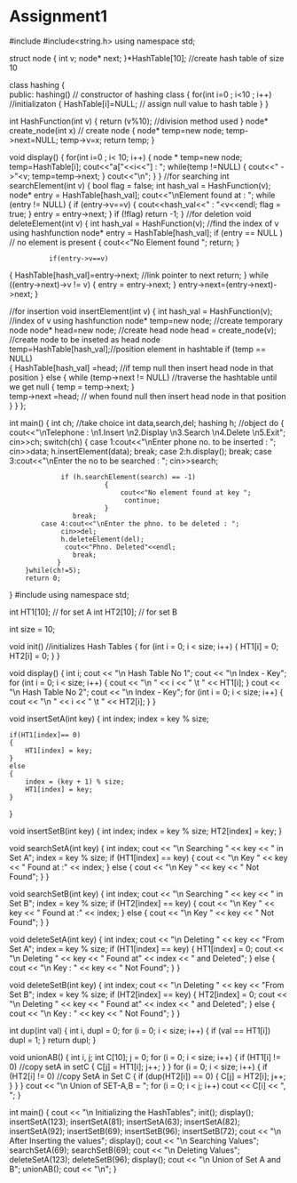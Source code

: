 # Assignment1
#include<iostream>
#include<string.h>
using namespace std;

struct node
{
  int v;
node* next;
}*HashTable[10];	//create hash table of size 10

class hashing
{   
public:
hashing()			// constructor of hashing class
{
for(int i=0 ; i<10 ; i++)  //initializaton
{
        HashTable[i]=NULL;	 // assign null value to hash table
    }
 }

int HashFunction(int v)
{
  return (v%10);   //division method used
 }
 node* create_node(int x)   //  create node
{
     node* temp=new node;
    temp->next=NULL;
    temp->v=x;
    return temp;
 }

 void display()
{
     for(int i=0 ; i< 10; i++)
{
        node * temp=new node;
        temp=HashTable[i];
        cout<<"a["<<i<<"] : ";
        while(temp !=NULL)
{
                cout<<" ->"<<temp->v;
                temp=temp->next;
         }
        cout<<"\n";
}
 }
//for searching 
int searchElement(int v)
{
     bool flag = false;
              int hash_val = HashFunction(v);
              node* entry = HashTable[hash_val];
              cout<<"\nElement found at : ";
              while (entry != NULL)
         {
                    if (entry->v==v)
                 {
                            cout<<hash_val<<" : "<<entry->v<<endl;
                            flag = true;
                     }
                    entry = entry->next;
              }
              if (!flag)
              return -1;
 }
//for deletion
 void deleteElement(int v)
{
     int hash_val = HashFunction(v);	//find the index of v using hashfunction
              node* entry = HashTable[hash_val];
              if (entry == NULL )	// no element is present 
              {
                 cout<<"No Element found ";
                      return;
              }

              if(entry->v==v)
{
                HashTable[hash_val]=entry->next;	//link pointer to next 
                return;
              }
              while ((entry->next)->v != v)
        {
                  entry = entry->next;
              }
              entry->next=(entry->next)->next;
 }

 //for insertion
 void insertElement(int v)
{
     int hash_val = HashFunction(v);	//index of v using hashfunction
              node* temp=new node;		//create temporary node
              node* head=new node;		//create head node
              head = create_node(v); //create node to be inseted as head node
              temp=HashTable[hash_val];//position element in hashtable
              if (temp == NULL)		
                               {
                              HashTable[hash_val] =head; //if temp null then insert head node in that position
                               }
              else
{
                 while (temp->next != NULL)	//traverse the hashtable until we get null
                {
                      temp = temp->next;
                   }    
                     temp->next =head;  	// when found null then insert head node in that position
              }
 }
};

int main()
{
    int ch;		//take choice
 int data,search,del;
    hashing h;	//object
    do
{
cout<<"\nTelephone : \n1.Insert \n2.Display \n3.Search \n4.Delete \n5.Exit";
        cin>>ch;
        switch(ch)
{
            case 1:cout<<"\nEnter phone no. to be inserted : ";
                    cin>>data;
h.insertElement(data);
                 break;
            case 2:h.display();
                    break;
            case 3:cout<<"\nEnter the no to be searched : ";
                    cin>>search;

                 if (h.searchElement(search) == -1)
                            {
                                cout<<"No element found at key ";
                                 continue;
                            }
                    break;
            case 4:cout<<"\nEnter the phno. to be deleted : ";
                 cin>>del;
                 h.deleteElement(del);
                  cout<<"Phno. Deleted"<<endl;
                    break;
                }
        }while(ch!=5);
        return 0;

}
#include <iostream>
using namespace std;

int HT1[10];  // for set A
int HT2[10];  // for set B

int size = 10;

void init()  //initializes Hash Tables
{
    for (int i = 0; i < size; i++)
    {
        HT1[i] = 0;
        HT2[i] = 0;
    }
}

void display()
{
    int i;
    cout << "\n Hash Table No 1";
    cout << "\n Index - Key";
    for (int i = 0; i < size; i++)
    {
        cout << "\n " << i << " \t  " << HT1[i];
    }
    cout << "\n Hash Table No 2";
    cout << "\n Index - Key";
    for (int i = 0; i < size; i++)
    {
        cout << "\n " << i << " \t  " << HT2[i];
    }
}

void insertSetA(int key)
{
    int index;
    index = key % size;

    if(HT1[index]== 0)
    {
        HT1[index] = key;
    }
    else
    {
        index = (key + 1) % size;
        HT1[index] = key;
    }
}

void insertSetB(int key)
{
    int index;
    index = key % size;
    HT2[index] = key;
}

void searchSetA(int key)
{
    int index;
    cout << "\n Searching " << key << " in Set A";
    index = key % size;
    if (HT1[index] == key)
    {
        cout << "\n Key " << key << " Found at :" << index;
    }
    else
    {
        cout << "\n Key " << key << " Not Found";
    }
}

void searchSetB(int key)
{
    int index;
    cout << "\n Searching " << key << " in Set B";
    index = key % size;
    if (HT2[index] == key)
    {
        cout << "\n Key " << key << " Found at :" << index;
    }
    else
    {
        cout << "\n Key " << key << " Not Found";
    }
}

void deleteSetA(int key)
{
    int index;
    cout << "\n Deleting " << key << "From Set A";
    index = key % size;
    if (HT1[index] == key)
    {
        HT1[index] = 0;
        cout << "\n Deleting " << key << " Found at" << index << " and Deleted";
    }
    else
    {
        cout << "\n Key : " << key << " Not Found";
    }
}

void deleteSetB(int key)
{
    int index;
    cout << "\n Deleting " << key << "From Set B";
    index = key % size;
    if (HT2[index] == key)
    {
        HT2[index] = 0;
        cout << "\n Deleting " << key << " Found at" << index << " and Deleted";
    }
    else
    {
        cout << "\n Key : " << key << " Not Found";
    }
}

int dup(int val)
{
    int i, dupl = 0;
    for (i = 0; i < size; i++)
    {
        if (val == HT1[i])
            dupl = 1;
    }
    return dupl;
}

void unionAB()
{
    int i, j;
    int C[10];
    j = 0;
    for (i = 0; i < size; i++)
    {
        if (HT1[i] != 0)   //copy setA in setC
        {
            C[j] = HT1[i];
            j++;
        }
    }
    for (i = 0; i < size; i++)
    {
        if (HT2[i] != 0)  //copy SetA in Set C
        {
            if (dup(HT2[i]) == 0)
            {
                C[j] = HT2[i];
                j++;
            }
        }
    }
    cout << "\n Union of SET-A,B = ";
    for (i = 0; i < j; i++)
        cout << C[i] << ", ";
}

int main()
{
    cout << "\n Initializing the HashTables";
    init();
    display();
    insertSetA(123);
    insertSetA(81);
    insertSetA(63);
    insertSetA(82);
    insertSetA(92);
    insertSetB(69);
    insertSetB(96);
    insertSetB(72);
    cout << "\n After Inserting the values";
    display();
    cout << "\n Searching Values";
    searchSetA(69);
    searchSetB(69);
    cout << "\n Deleting Values";
    deleteSetA(123);
    deleteSetB(96);
    display();
    cout << "\n Union of Set A and B";
    unionAB();
    cout << "\n";
}
